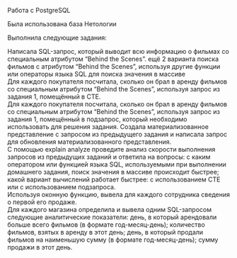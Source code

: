 Работа с PostgreSQL


Была использована база Нетологии

Выполнила следующие задания:


Написала SQL-запрос, который выводит всю информацию о фильмах со специальным атрибутом “Behind the Scenes”.
ещё 2 варианта поиска фильмов с атрибутом “Behind the Scenes”, используя другие функции или операторы языка SQL для поиска значения в массиве\
Для каждого покупателя посчитала, сколько он брал в аренду фильмов со специальным атрибутом “Behind the Scenes”, используя запрос из задания 1, помещённый в CTE.\
Для каждого покупателя посчитала, сколько он брал в аренду фильмов со специальным атрибутом “Behind the Scenes”, используя запрос из задания 1, помещённый в подзапрос, который необходимо использовать для решения задания. Создала материализованное представление с запросом из предыдущего задания и написала запрос для обновления материализованного представления.\
С помощью explain analyze проведите анализ скорости выполнения запросов из предыдущих заданий и ответила на вопросы: с каким оператором или функцией языка SQL, используемыми при выполнении домашнего задания, поиск значения в массиве происходит быстрее; какой вариант вычислений работает быстрее: с использованием CTE или с использованием подзапроса.\
Используя оконную функцию, вывела для каждого сотрудника сведения о первой его продаже.\
Для каждого магазина определила и вывела одним SQL-запросом следующие аналитические показатели: день, в который арендовали больше всего фильмов (в формате год-месяц-день); количество фильмов, взятых в аренду в этот день; день, в который продали фильмов на наименьшую сумму (в формате год-месяц-день); сумму продажи в этот день.
